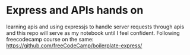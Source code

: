 # Express and APIs hands on

learning apis and using expressjs to handle server requests through apis and this repo will serve as my notebook until I feel confident.
Following freecodecamp course on the same: https://github.com/freeCodeCamp/boilerplate-express/
